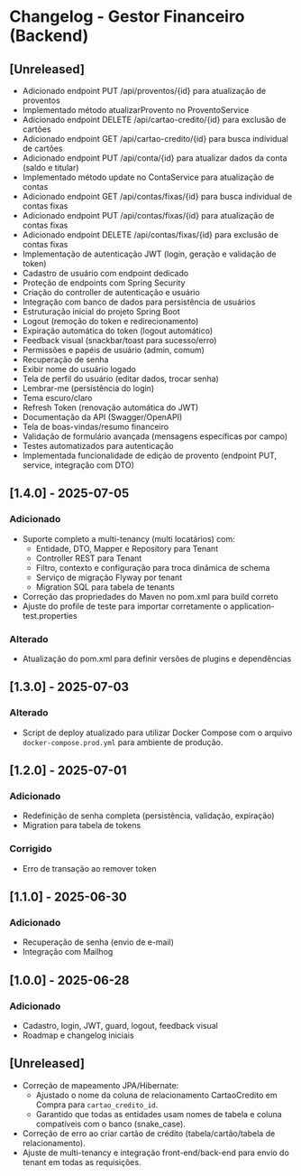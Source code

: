 # Changelog - Gestor Financeiro (Backend)

## [Unreleased]

- Adicionado endpoint PUT /api/proventos/{id} para atualização de proventos
- Implementado método atualizarProvento no ProventoService
- Adicionado endpoint DELETE /api/cartao-credito/{id} para exclusão de cartões
- Adicionado endpoint GET /api/cartao-credito/{id} para busca individual de cartões
- Adicionado endpoint PUT /api/conta/{id} para atualizar dados da conta (saldo e titular)
- Implementado método update no ContaService para atualização de contas
- Adicionado endpoint GET /api/contas/fixas/{id} para busca individual de contas fixas
- Adicionado endpoint PUT /api/contas/fixas/{id} para atualização de contas fixas
- Adicionado endpoint DELETE /api/contas/fixas/{id} para exclusão de contas fixas
- Implementação de autenticação JWT (login, geração e validação de token)
- Cadastro de usuário com endpoint dedicado
- Proteção de endpoints com Spring Security
- Criação do controller de autenticação e usuário
- Integração com banco de dados para persistência de usuários
- Estruturação inicial do projeto Spring Boot
- Logout (remoção do token e redirecionamento)
- Expiração automática do token (logout automático)
- Feedback visual (snackbar/toast para sucesso/erro)
- Permissões e papéis de usuário (admin, comum)
- Recuperação de senha
- Exibir nome do usuário logado
- Tela de perfil do usuário (editar dados, trocar senha)
- Lembrar-me (persistência do login)
- Tema escuro/claro
- Refresh Token (renovação automática do JWT)
- Documentação da API (Swagger/OpenAPI)
- Tela de boas-vindas/resumo financeiro
- Validação de formulário avançada (mensagens específicas por campo)
- Testes automatizados para autenticação
- Implementada funcionalidade de edição de provento (endpoint PUT, service, integração com DTO)

## [1.4.0] - 2025-07-05

### Adicionado

- Suporte completo a multi-tenancy (multi locatários) com:
  - Entidade, DTO, Mapper e Repository para Tenant
  - Controller REST para Tenant
  - Filtro, contexto e configuração para troca dinâmica de schema
  - Serviço de migração Flyway por tenant
  - Migration SQL para tabela de tenants
- Correção das propriedades do Maven no pom.xml para build correto
- Ajuste do profile de teste para importar corretamente o application-test.properties

### Alterado

- Atualização do pom.xml para definir versões de plugins e dependências

## [1.3.0] - 2025-07-03

### Alterado

- Script de deploy atualizado para utilizar Docker Compose com o arquivo `docker-compose.prod.yml` para ambiente de produção.

## [1.2.0] - 2025-07-01

### Adicionado

- Redefinição de senha completa (persistência, validação, expiração)
- Migration para tabela de tokens

### Corrigido

- Erro de transação ao remover token

## [1.1.0] - 2025-06-30

### Adicionado

- Recuperação de senha (envio de e-mail)
- Integração com Mailhog

## [1.0.0] - 2025-06-28

### Adicionado

- Cadastro, login, JWT, guard, logout, feedback visual
- Roadmap e changelog iniciais

## [Unreleased]

- Correção de mapeamento JPA/Hibernate:
  - Ajustado o nome da coluna de relacionamento CartaoCredito em Compra para `cartao_credito_id`.
  - Garantido que todas as entidades usam nomes de tabela e coluna compatíveis com o banco (snake_case).
- Correção de erro ao criar cartão de crédito (tabela/cartão/tabela de relacionamento).
- Ajuste de multi-tenancy e integração front-end/back-end para envio do tenant em todas as requisições.
